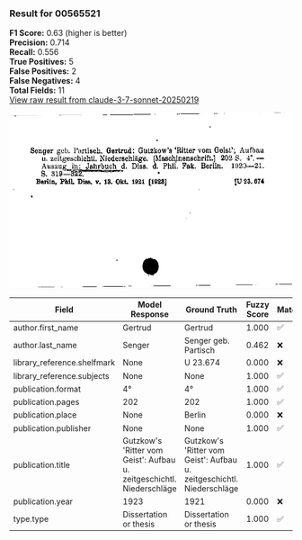 ### Result for 00565521
**F1 Score:** 0.63 (higher is better)<br>**Precision:** 0.714<br>**Recall:** 0.556<br>**True Positives:** 5<br>**False Positives:** 2<br>**False Negatives:** 4<br>**Total Fields:** 11<br>[View raw result from claude-3-7-sonnet-20250219](https://github.com/RISE-UNIBAS/humanities_data_benchmark/blob/main/results/2025-09-02/T0144/request_T0144_00565521.json)

<img src="https://github.com/RISE-UNIBAS/humanities_data_benchmark/blob/main/benchmarks/zettelkatalog/images/00565521.jpg?raw=true" alt="00565521" width="600px">

| Field | Model Response | Ground Truth | Fuzzy Score | Match |
|-------|----------------|--------------|-------------|-------|
| author.first_name | Gertrud | Gertrud | 1.000 | ✅ |
| author.last_name | Senger | Senger geb. Partisch | 0.462 | ❌ |
| library_reference.shelfmark | None | U 23.674 | 0.000 | ❌ |
| library_reference.subjects | None | None | 1.000 | ✅ |
| publication.format | 4° | 4° | 1.000 | ✅ |
| publication.pages | 202 | 202 | 1.000 | ✅ |
| publication.place | None | Berlin | 0.000 | ❌ |
| publication.publisher | None | None | 1.000 | ✅ |
| publication.title | Gutzkow's 'Ritter vom Geist': Aufbau u. zeitgeschichtl. Niederschläge | Gutzkow's 'Ritter vom Geist': Aufbau u. zeitgeschichtl. Niederschläge | 1.000 | ✅ |
| publication.year | 1923 | 1921 | 0.000 | ❌ |
| type.type | Dissertation or thesis | Dissertation or thesis | 1.000 | ✅ |

